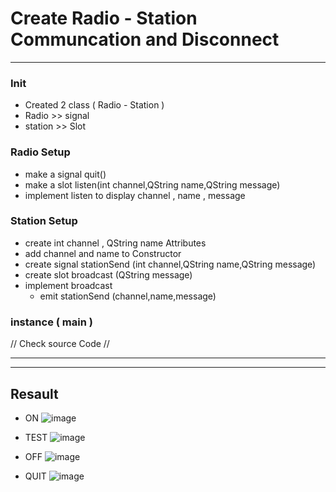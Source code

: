# Create Radio - Station Communcation and Disconnect
---

### Init
- Created 2 class ( Radio - Station )
- Radio >> signal
- station >> Slot

### Radio Setup

- make a signal quit()
- make a slot listen(int channel,QString name,QString message)
- implement listen to display channel , name , message

### Station Setup

- create int channel , QString name Attributes
- add channel and name to Constructor
- create signal stationSend (int channel,QString name,QString message)
- create slot broadcast (QString message)
- implement broadcast
    - emit stationSend (channel,name,message)

### instance ( main )
// Check source Code //

---
---
## Resault
- ON
![image](https://github.com/user-attachments/assets/07f1ce9a-c63d-4761-adc6-f60e2c21f69a)
  
- TEST
![image](https://github.com/user-attachments/assets/8b83f8aa-bdc1-4a18-a2d5-25a0792eab55)

- OFF
![image](https://github.com/user-attachments/assets/b4ebeda4-af92-4c48-9ff7-286444152d18)

- QUIT
![image](https://github.com/user-attachments/assets/6ba70912-5c84-4daf-9896-17e471dc3353)


